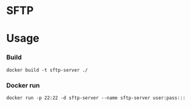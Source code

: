 # SFTP

# Usage

### Build
```
docker build -t sftp-server ./
```
### Docker run
```
docker run -p 22:22 -d sftp-server --name sftp-server user:pass:::

```